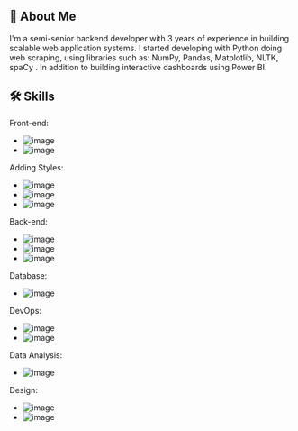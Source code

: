 
## 🚀 About Me
I'm a semi-senior backend developer with 3 years of experience in building scalable web application systems. I started developing with Python doing web scraping, using libraries such as: NumPy, Pandas, Matplotlib, NLTK, spaCy . In addition to building interactive dashboards using Power BI.




## 🛠 Skills


Front-end:

 - ![image](https://img.shields.io/badge/JavaScript-323330?style=for-the-badge&logo=javascript&logoColor=F7DF1E)
 - ![image](https://img.shields.io/badge/jQuery-0769AD?style=for-the-badge&logo=jquery&logoColor=white)


 Adding Styles:

 - ![image](https://img.shields.io/badge/CSS3-1572B6?style=for-the-badge&logo=css3&logoColor=white)
 - ![image](https://img.shields.io/badge/Bootstrap-563D7C?style=for-the-badge&logo=bootstrap&logoColor=white)
 - ![image](https://img.shields.io/badge/Tailwind_CSS-38B2AC?style=for-the-badge&logo=tailwind-css&logoColor=white)

 Back-end:

 - ![image](https://img.shields.io/badge/Laravel-FF2D20?style=for-the-badge&logo=laravel&logoColor=white)
 - ![image](https://img.shields.io/badge/Python-FFD43B?style=for-the-badge&logo=python&logoColor=blue)
 - ![image](https://img.shields.io/badge/Node%20js-339933?style=for-the-badge&logo=nodedotjs&logoColor=white)

 Database:

  - ![image](https://img.shields.io/badge/PostgreSQL-316192?style=for-the-badge&logo=postgresql&logoColor=white)

 
 DevOps:
 
  - ![image](https://img.shields.io/badge/Docker-2CA5E0?style=for-the-badge&logo=docker&logoColor=white)
  -  ![image](https://img.shields.io/badge/Postman-FF6C37?style=for-the-badge&logo=Postman&logoColor=white)

 Data Analysis:
 
  - ![image](https://img.shields.io/badge/PowerBI-F2C811?style=for-the-badge&logo=Power%20BI&logoColor=white)

   Design:
 
  - ![image](https://img.shields.io/badge/Figma-F24E1E?style=for-the-badge&logo=figma&logoColor=white)
  - ![image](https://img.shields.io/badge/Adobe%20Illustrator-FF9A00?style=for-the-badge&logo=adobe%20illustrator&logoColor=white)

  
